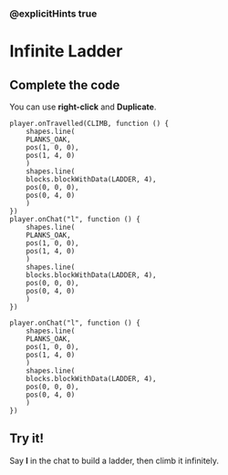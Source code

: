 ### @explicitHints true

# Infinite Ladder

## Complete the code

You can use **right-click** and **Duplicate**.

```blocks
player.onTravelled(CLIMB, function () {
    shapes.line(
    PLANKS_OAK,
    pos(1, 0, 0),
    pos(1, 4, 0)
    )
    shapes.line(
    blocks.blockWithData(LADDER, 4),
    pos(0, 0, 0),
    pos(0, 4, 0)
    )
})
player.onChat("l", function () {
    shapes.line(
    PLANKS_OAK,
    pos(1, 0, 0),
    pos(1, 4, 0)
    )
    shapes.line(
    blocks.blockWithData(LADDER, 4),
    pos(0, 0, 0),
    pos(0, 4, 0)
    )
})
```

```template
player.onChat("l", function () {
    shapes.line(
    PLANKS_OAK,
    pos(1, 0, 0),
    pos(1, 4, 0)
    )
    shapes.line(
    blocks.blockWithData(LADDER, 4),
    pos(0, 0, 0),
    pos(0, 4, 0)
    )
})
```

## Try it!

Say **l** in the chat to build a ladder, then climb it infinitely.